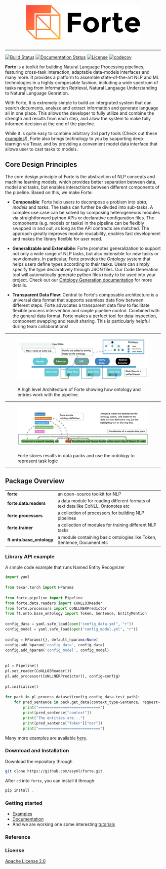 <div align="center">
   <img src="./docs/_static/img/logo_h.png"><br><br>
</div>

-----------------

[![Build Status](https://travis-ci.org/asyml/forte.svg?branch=master)](https://travis-ci.org/asyml/forte)
[![Documentation Status](https://readthedocs.org/projects/asyml-forte/badge/?version=latest)](https://asyml-forte.readthedocs.io/en/latest/?badge=latest)
[![License](https://img.shields.io/badge/license-Apache%202.0-blue.svg)](https://github.com/asyml/forte/blob/master/LICENSE)
[![codecov](https://codecov.io/gh/asyml/forte/branch/master/graph/badge.svg)](https://codecov.io/gh/asyml/forte)


**Forte** is a toolkit for building Natural Language Processing pipelines, featuring cross-task 
interaction, adaptable data-models interfaces and many more. It provides a platform to assemble
state-of-the-art NLP and ML technologies in a highly-composable fashion, including a wide 
spectrum of tasks ranging from Information Retrieval, Natural Langauge Understanding to Natural 
Language Genration.  

With Forte, It is extremely simple to build an intergrated system that can search documents, 
analyze and extract information and generate language all in one place. This allows the developer
to fully utilize and combine the strength and results from each step, and allow the system to 
make fully informed decision at the end of the pipeline.  

While it is quite easy to combine arbitrary 3rd party tools (Check out these [examples](./examples)!),
Forte also brings technology to you by supporting deep learnign via Texar, and by providing a convenient
model data interface that allows user to cast tasks to models.

## Core Design Principles

The core design principle of Forte is the abstraction of NLP concepts and machine learning models, 
which provides better separation between data, model and tasks, but enables interactions
between different components of the pipeline. Based on this, we make Forte:

* **Composable**: Forte help users to decompose a problem into *data*, *models* and *tasks*. 
The tasks can further be divided into sub-tasks. A complex use case 
can be solved by composing heterogeneous modules via straightforward python APIs or declarative 
configuration files. The components (e.g. models or tasks) in the pipeline can be flexibly 
swapped in and out, as long as the API contracts are matched. The approach greatly improves module 
reusability, enables fast development and makes the library flexible for user need.
   
* **Generalizable and Extensibile**: Forte promotes generalization to support not only a wide 
range of NLP tasks, but also extensible for new tasks or new domains. In particular, Forte 
provides the *Ontology* system that helps users define types according to their tasks. 
Users can simply specify the type declaratively through JSON files. Our Code Generation tool 
will automatically generate python files ready to be used into your project. Check out our 
[Ontology Generation documentation](./docs/ontology_generation.md) for more details.

* **Transparent Data Flow**: Central to Forte's composable architecture is a universal data 
format that supports seamless data flow between different steps. Forte advocates a transparent 
data flow to facilitate flexible process intervention and simple pipeline control. Combined with 
the general data format, Forte makes a perfect tool for data inspection, component swapping and 
result sharing. This is particularly helpful during team collaborations!

-----------------

<figure class="image">
   <img src="./docs/_static/img/forte_arch.png"><br><br>
   <figcaption>A high level Architecture of Forte showing how ontology and entries work with the 
   pipeline.</figcaption>
</figure>

-----------------

<figure class="image">
   <img src="./docs/_static/img/forte_results.png"><br><br>
   <figcaption>Forte stores results in data packs and use the ontology to represent task logic
   </figcaption>
</figure>

-----------------

## Package Overview

<table>
<tr>
    <td><b> forte </b></td>
    <td> an open-source toolkit for NLP  </td>
</tr>
<tr>
    <td><b> forte.data.readers </b></td>
    <td> a data module for reading different formats of text data like CoNLL, Ontonotes etc 
    </td>
</tr>
<tr>
    <td><b> forte.processors </b></td>
    <td> a collection of processors for building NLP pipelines </td>
</tr>
<tr>
    <td><b> forte.trainer </b></td>
    <td> a collection of modules for training different NLP tasks </td>
</tr>
<tr>
    <td><b> ft.onto.base_ontology </b></td>
    <td> a module containing basic ontologies like Token, Sentence, Document etc </td>
</tr>
</table>

### Library API example

A simple code example that runs Named Entity Recognizer

```python
import yaml

from texar.torch import HParams

from forte.pipeline import Pipeline
from forte.data.readers import CoNLL03Reader
from forte.processors import CoNLLNERPredictor
from ft.onto.base_ontology import Token, Sentence, EntityMention

config_data = yaml.safe_load(open("config_data.yml", "r"))
config_model = yaml.safe_load(open("config_model.yml", "r"))

config = HParams({}, default_hparams=None)
config.add_hparam('config_data', config_data)
config.add_hparam('config_model', config_model)


pl = Pipeline()
pl.set_reader(CoNLL03Reader())
pl.add_processor(CoNLLNERPredictor(), config=config)

pl.initialize()

for pack in pl.process_dataset(config.config_data.test_path):
    for pred_sentence in pack.get_data(context_type=Sentence, request={Token: {"fields": ["ner"]}}):
        print("============================")
        print(pred_sentence["context"])
        print("The entities are...")
        print(pred_sentence["Token"]["ner"])
        print("============================")

```

Many more examples are available [here](./examples).

### Download and Installation

Download the repository through

```bash
git clone https://github.com/asyml/forte.git
```

After `cd` into `forte`, you can install it through

```bash
pip install .
```

### Getting started

* [Examples](./examples)
* [Documentation](https://asyml-forte.readthedocs.io/)
* And we are working one some interesting [tutorials](https://github.com/asyml/forte/wiki)

### Reference

### License

[Apache License 2.0](./LICENSE)
